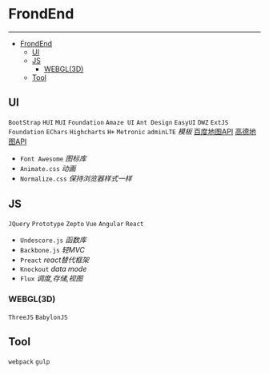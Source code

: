 # FrondEnd

---

* [FrondEnd](#frondend)
  * [UI](#ui)
  * [JS](#js)
    * [WEBGL(3D)](#webgl3d)
  * [Tool](#tool)

## UI
`BootStrap` `HUI` `MUI` `Foundation` `Amaze UI` `Ant Design`
`EasyUI` `DWZ` `ExtJS` `Foundation`
`EChars` `Highcharts`
`H+` `Metronic` `adminLTE` *模板*
[百度地图API](https://lbs.amap.com/api/javascript-api/summary/) [高德地图API](http://lbsyun.baidu.com/index.php?title=jspopular)

- `Font Awesome` *图标库*
- `Animate.css` *动画*
- `Normalize.css` *保持浏览器样式一样*

## JS
`JQuery` `Prototype` `Zepto`
`Vue` `Angular` `React`

- `Undescore.js` *函数库*
- `Backbone.js` *轻MVC*
- `Preact` *react替代框架*
- `Knockout` *data mode*
- `Flux` *调度,存储,视图*

### WEBGL(3D)
`ThreeJS` `BabylonJS`
## Tool
`webpack` `gulp`